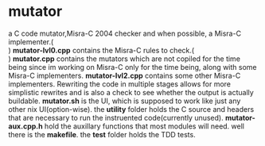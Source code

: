 # mutator

a C code mutator,Misra-C 2004 checker and when possible, a Misra-C implementer.(<br/>)
**mutator-lvl0.cpp** contains the Misra-C rules to check.(<br/>)
**mutator.cpp** contains the mutators which are not copiled for the time being since im working on Misra-C only for the time being, along with some Misra-C implementers.
**mutator-lvl2.cpp** contains some other Misra-C implementers. Rewriting the code in multiple stages allows for more simplistic rewrites and is also a check to see whether the output is actually buildable.
**mutator.sh** is the UI, which is supposed to work like just any other nix UI(option-wise).
the **utility** folder holds the C source and headers that are necessary to run the instruented code(currently unused).
**mutator-aux.cpp.h** hold the auxillary functions that most modules will need.
well there is the **makefile**.
the **test** folder holds the TDD tests.
